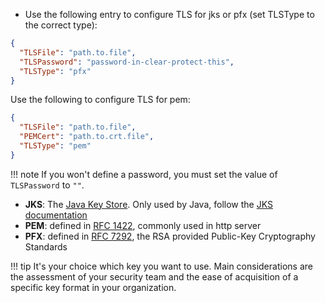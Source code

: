 <!--To configure a certificate for HTTPS-->

- Use the following entry to configure TLS for jks or pfx (set TLSType to the correct type): 

```json
{
  "TLSFile": "path.to.file",
  "TLSPassword": "password-in-clear-protect-this",
  "TLSType": "pfx"
}
```
Use the following to configure TLS for pem:

```json
{
  "TLSFile": "path.to.file",
  "PEMCert": "path.to.crt.file",
  "TLSType": "pem"
}
```
<!-- prettier-ignore -->
!!! note
    If you won't define a password, you must set the value of `TLSPassword` to `""`.

- **JKS**: The [Java Key Store](https://en.wikipedia.org/wiki/Java_KeyStore). Only used by Java, follow the [JKS documentation](https://docs.oracle.com/cd/E19509-01/820-3503/ggfen/index.html)
- **PEM**: defined in [RFC 1422](https://www.rfc-editor.org/rfc/rfc1422), commonly used in http server
- **PFX**: defined in [RFC 7292](https://www.rfc-editor.org/rfc/rfc7292), the RSA provided Public-Key Cryptography Standards

<!-- prettier-ignore -->
!!! tip
    It's your choice which key you want to use. Main considerations are the assessment of your security team and the ease of acquisition of a specific key format in your organization.
